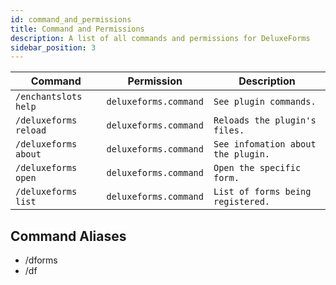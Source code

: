 ```yaml
---
id: command_and_permissions
title: Command and Permissions
description: A list of all commands and permissions for DeluxeForms
sidebar_position: 3
---
```

| Command               | Permission            | Description                        |
|-----------------------|-----------------------|------------------------------------|
| `/enchantslots help`  | `deluxeforms.command` | `See plugin commands.`             |
| `/deluxeforms reload` | `deluxeforms.command` | `Reloads the plugin's files.`      |
| `/deluxeforms about`  | `deluxeforms.command` | `See infomation about the plugin.` |
| `/deluxeforms open`   | `deluxeforms.command` | `Open the specific form.`          |
| `/deluxeforms list`   | `deluxeforms.command` | `List of forms being registered.`  |

## Command Aliases
 - /dforms
 - /df